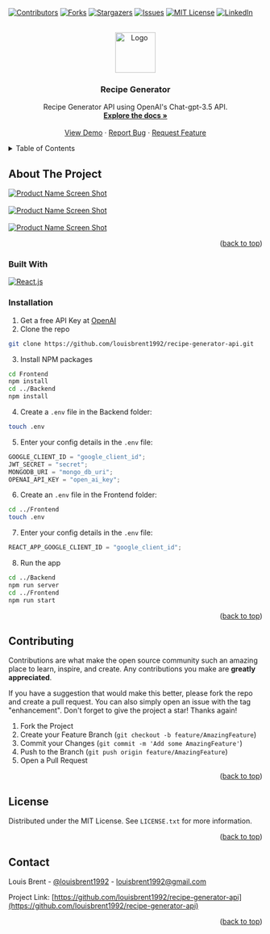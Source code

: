 <!-- Improved compatibility of back to top link: See: https://github.com/othneildrew/Best-README-Template/pull/73 -->

<a name="readme-top"></a>

<!--
*** Thanks for checking out the Best-README-Template. If you have a suggestion
*** that would make this better, please fork the repo and create a pull request
*** or simply open an issue with the tag "enhancement".
*** Don't forget to give the project a star!
*** Thanks again! Now go create something AMAZING! :D
-->

<!-- PROJECT SHIELDS -->
<!--
*** I'm using markdown "reference style" links for readability.
*** Reference links are enclosed in brackets [ ] instead of parentheses ( ).
*** See the bottom of this document for the declaration of the reference variables
*** for contributors-url, forks-url, etc. This is an optional, concise syntax you may use.
*** https://www.markdownguide.org/basic-syntax/#reference-style-links
-->

[![Contributors][contributors-shield]][contributors-url]
[![Forks][forks-shield]][forks-url]
[![Stargazers][stars-shield]][stars-url]
[![Issues][issues-shield]][issues-url]
[![MIT License][license-shield]][license-url]
[![LinkedIn][linkedin-shield]][linkedin-url]

<!-- PROJECT LOGO -->
<br />
<div align="center">
  <a href="https://github.com/louisbrent1992/recipe-generator-api">
    <img src="images/logo.png" alt="Logo" width="80" height="80">
  </a>

<h3 align="center">Recipe Generator</h3>

  <p align="center">
    Recipe Generator API using OpenAI's Chat-gpt-3.5 API.
    <br />
    <a href="https://github.com/louisbrent1992/recipe-generator-api"><strong>Explore the docs »</strong></a>
    <br />
    <br />
    <a href="https://recipe-finder-app-v1.onrender.com/" target="_blank" >View Demo</a>
    ·
    <a href="https://github.com/louisbrent1992/recipe-generator-api/issues">Report Bug</a>
    ·
    <a href="https://github.com/louisbrent1992/recipe-generator-api/issues">Request Feature</a>
  </p>
</div>

<!-- TABLE OF CONTENTS -->
<details>
  <summary>Table of Contents</summary>
  <ol>
    <li>
      <a href="#about-the-project">About The Project</a>
      <ul>
        <li><a href="#built-with">Built With</a></li>
      </ul>
    </li>
    <li>
      <a href="#getting-started">Getting Started</a>
      <ul>
        <li><a href="#installation">Installation</a></li>
      </ul>
    </li>
    <li><a href="#contributing">Contributing</a></li>
    <li><a href="#license">License</a></li>
    <li><a href="#contact">Contact</a></li>
  </ol>
</details>

<!-- ABOUT THE PROJECT -->

## About The Project

[![Product Name Screen Shot][product-screenshot-3]](https://example.com)
<br />
<br />
[![Product Name Screen Shot][product-screenshot]](https://example.com)
<br />
<br />
[![Product Name Screen Shot][product-screenshot-2]](https://example.com)
<br />

<p align="right">(<a href="#readme-top">back to top</a>)</p>

### Built With

[![React.js][React.js]][React-url]

### Installation

1. Get a free API Key at [OpenAI](https://platform.openai.com/account/api-keys)
2. Clone the repo

```sh
git clone https://github.com/louisbrent1992/recipe-generator-api.git
```

3. Install NPM packages

```sh
cd Frontend
npm install
cd ../Backend
npm install
```

4. Create a `.env` file in the Backend folder:

```sh
touch .env
```

5. Enter your config details in the `.env` file:

```js
GOOGLE_CLIENT_ID = "google_client_id";
JWT_SECRET = "secret";
MONGODB_URI = "mongo_db_uri";
OPENAI_API_KEY = "open_ai_key";
```

6. Create an `.env` file in the Frontend folder:

```sh
cd ../Frontend
touch .env
```

7. Enter your config details in the `.env` file:

```js
REACT_APP_GOOGLE_CLIENT_ID = "google_client_id";
```

8. Run the app

```sh
cd ../Backend
npm run server
cd ../Frontend
npm run start
```

<p align="right">(<a href="#readme-top">back to top</a>)</p>

<!-- CONTRIBUTING -->

## Contributing

Contributions are what make the open source community such an amazing place to learn, inspire, and create. Any contributions you make are **greatly appreciated**.

If you have a suggestion that would make this better, please fork the repo and create a pull request. You can also simply open an issue with the tag "enhancement".
Don't forget to give the project a star! Thanks again!

1. Fork the Project
2. Create your Feature Branch (`git checkout -b feature/AmazingFeature`)
3. Commit your Changes (`git commit -m 'Add some AmazingFeature'`)
4. Push to the Branch (`git push origin feature/AmazingFeature`)
5. Open a Pull Request

<p align="right">(<a href="#readme-top">back to top</a>)</p>

<!-- LICENSE -->

## License

Distributed under the MIT License. See `LICENSE.txt` for more information.

<p align="right">(<a href="#readme-top">back to top</a>)</p>

<!-- CONTACT -->

## Contact

Louis Brent - [@louisbrent1992](https://twitter.com/louisbrent1992) - louisbrent1992@gmail.com

Project Link: [https://github.com/louisbrent1992/recipe-generator-api](https://github.com/louisbrent1992/recipe-generator-api)

<p align="right">(<a href="#readme-top">back to top</a>)</p>

<!-- MARKDOWN LINKS & IMAGES -->
<!-- https://www.markdownguide.org/basic-syntax/#reference-style-links -->

[contributors-shield]: https://img.shields.io/github/contributors/louisbrent1992/recipe-generator-api.svg?style=for-the-badge
[contributors-url]: https://github.com/louisbrent1992/recipe-generator-api/graphs/contributors
[forks-shield]: https://img.shields.io/github/forks/louisbrent1992/recipe-generator-api.svg?style=for-the-badge
[forks-url]: https://github.com/louisbrent1992/recipe-generator-api/network/members
[stars-shield]: https://img.shields.io/github/stars/louisbrent1992/recipe-generator-api.svg?style=for-the-badge
[stars-url]: https://github.com/louisbrent1992/recipe-generator-api/stargazers
[issues-shield]: https://img.shields.io/github/issues/louisbrent1992/recipe-generator-api.svg?style=for-the-badge
[issues-url]: https://github.com/louisbrent1992/recipe-generator-api/issues
[license-shield]: https://img.shields.io/github/license/louisbrent1992/recipe-generator-api.svg?style=for-the-badge
[license-url]: https://github.com/louisbrent1992/recipe-generator-api/blob/master/LICENSE.txt
[linkedin-shield]: https://img.shields.io/badge/-LinkedIn-black.svg?style=for-the-badge&logo=linkedin&colorB=555
[linkedin-url]: https://linkedin.com/in/louis-brent
[product-screenshot]: images/screenshot.png
[product-screenshot-2]: images/screenshot-2.png
[product-screenshot-3]: images/screenshot-3.png
[Next.js]: https://img.shields.io/badge/next.js-000000?style=for-the-badge&logo=nextdotjs&logoColor=white
[Next-url]: https://nextjs.org/
[React-Native-url]: https://reactnative.dev/
[React.js]: https://img.shields.io/badge/React-20232A?style=for-the-badge&logo=react&logoColor=61DAFB
[React-url]: https://reactjs.org/
[Vue.js]: https://img.shields.io/badge/Vue.js-35495E?style=for-the-badge&logo=vuedotjs&logoColor=4FC08D
[Vue-url]: https://vuejs.org/
[Angular.io]: https://img.shields.io/badge/Angular-DD0031?style=for-the-badge&logo=angular&logoColor=white
[Angular-url]: https://angular.io/
[Svelte.dev]: https://img.shields.io/badge/Svelte-4A4A55?style=for-the-badge&logo=svelte&logoColor=FF3E00
[Svelte-url]: https://svelte.dev/
[Laravel.com]: https://img.shields.io/badge/Laravel-FF2D20?style=for-the-badge&logo=laravel&logoColor=white
[Laravel-url]: https://laravel.com
[Bootstrap.com]: https://img.shields.io/badge/Bootstrap-563D7C?style=for-the-badge&logo=bootstrap&logoColor=white
[Bootstrap-url]: https://getbootstrap.com
[JQuery.com]: https://img.shields.io/badge/jQuery-0769AD?style=for-the-badge&logo=jquery&logoColor=white
[JQuery-url]: https://jquery.com
